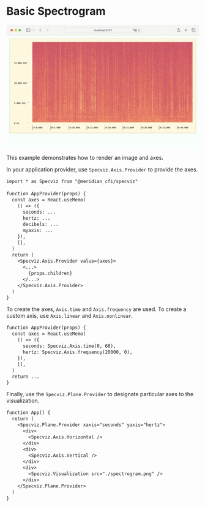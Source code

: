 # Basic Spectrogram

![resources/example-basic-spectrogram.webp](../../resources/example-basic-spectrogram.webp)

This example demonstrates how to render an image and axes.

In your application provider, use `Specviz.Axis.Provider` to provide the axes.

```tsx
import * as Specviz from "@meridian_cfi/specviz"

function AppProvider(props) {
  const axes = React.useMemo(
    () => ({
      seconds: ...
      hertz: ...
      decibels: ...
      myaxis: ...
    }),
    [],
  )
  return (
    <Specviz.Axis.Provider value={axes}>
      <...>
        {props.children}
      </...>
    </Specviz.Axis.Provider>
  )
}
```

To create the axes, `Axis.time` and `Axis.frequency` are
used. To create a custom axis, use `Axis.linear` and `Axis.nonlinear`.

```tsx
function AppProvider(props) {
  const axes = React.useMemo(
    () => ({
      seconds: Specviz.Axis.time(0, 60),
      hertz: Specviz.Axis.frequency(20000, 0),
    }),
    [],
  )
  return ...
}
```

Finally, use the `Specviz.Plane.Provider` to designate particular axes to the
visualization.

```tsx
function App() {
  return (
    <Specviz.Plane.Provider xaxis="seconds" yaxis="hertz">
      <div>
        <Specviz.Axis.Horizontal />
      </div>
      <div>
        <Specviz.Axis.Vertical />
      </div>
      <div>
        <Specviz.Visualization src="./spectrogram.png" />
      </div>
    </Specviz.Plane.Provider>
  )
}
```
